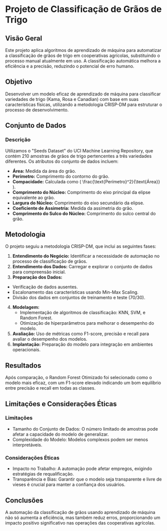 # Projeto de Classificação de Grãos de Trigo

## Visão Geral

Este projeto aplica algoritmos de aprendizado de máquina para automatizar a classificação de grãos de trigo em cooperativas agrícolas, substituindo o processo manual atualmente em uso. A classificação automática melhora a eficiência e a precisão, reduzindo o potencial de erro humano.

## Objetivo

Desenvolver um modelo eficaz de aprendizado de máquina para classificar variedades de trigo (Kama, Rosa e Canadian) com base em suas características físicas, utilizando a metodologia CRISP-DM para estruturar o processo de desenvolvimento.

## Conjunto de Dados

### Descrição

Utilizamos o "Seeds Dataset" do UCI Machine Learning Repository, que contém 210 amostras de grãos de trigo pertencentes a três variedades diferentes. Os atributos do conjunto de dados incluem:

- **Área:** Medida da área do grão.
- **Perímetro:** Comprimento do contorno do grão.
- **Compacidade:** Calculada como ( \frac{\text{Perímetro}^2}{\text{Área}} ).
- **Comprimento do Núcleo:** Comprimento do eixo principal da elipse equivalente ao grão.
- **Largura do Núcleo:** Comprimento do eixo secundário da elipse.
- **Coeficiente de Assimetria:** Medida da assimetria do grão.
- **Comprimento do Sulco do Núcleo:** Comprimento do sulco central do grão.

## Metodologia

O projeto seguiu a metodologia CRISP-DM, que inclui as seguintes fases:

1. **Entendimento do Negócio:** Identificar a necessidade de automação no processo de classificação de grãos.
2. **Entendimento dos Dados:** Carregar e explorar o conjunto de dados para compreensão inicial.
3. **Preparação dos Dados:**
  - Verificação de dados ausentes.
  - Escalonamento das características usando Min-Max Scaling.
  - Divisão dos dados em conjuntos de treinamento e teste (70/30).
4. **Modelagem:**
   - Implementação de algoritmos de classificação: KNN, SVM, e Random Forest.
   - Otimização de hiperparâmetros para melhorar o desempenho do modelo.
5. **Avaliação:** Uso de métricas como F1-score, precisão e recall para avaliar o desempenho dos modelos.
1. **Implantação:** Preparação do modelo para integração em ambientes operacionais.

## Resultados

Após comparação, o Random Forest Otimizado foi selecionado como o modelo mais eficaz, com um F1-score elevado indicando um bom equilíbrio entre precisão e recall em todas as classes.

## Limitações e Considerações Éticas

### Limitações

- Tamanho do Conjunto de Dados: O número limitado de amostras pode afetar a capacidade do modelo de generalizar.
- Complexidade do Modelo: Modelos complexos podem ser menos interpretáveis.

### Considerações Éticas

- Impacto no Trabalho: A automação pode afetar empregos, exigindo estratégias de requalificação.
- Transparência e Bias: Garantir que o modelo seja transparente e livre de vieses é crucial para manter a confiança dos usuários.

## Conclusões

A automação da classificação de grãos usando aprendizado de máquina não só aumenta a eficiência, mas também reduz erros, proporcionando um impacto positivo significativo nas operações das cooperativas agrícolas.
